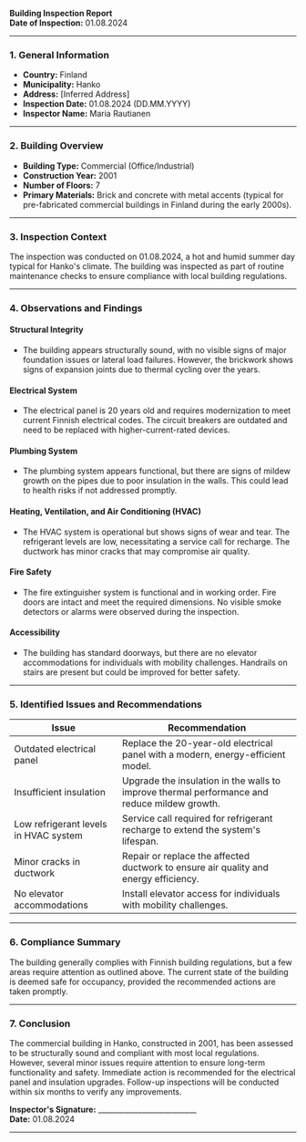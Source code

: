 

**Building Inspection Report**  
**Date of Inspection:** 01.08.2024  

---

### **1. General Information**  
- **Country:** Finland  
- **Municipality:** Hanko  
- **Address:** [Inferred Address]  
- **Inspection Date:** 01.08.2024 (DD.MM.YYYY)  
- **Inspector Name:** Maria Rautianen  

---

### **2. Building Overview**  
- **Building Type:** Commercial (Office/Industrial)  
- **Construction Year:** 2001  
- **Number of Floors:** 7  
- **Primary Materials:** Brick and concrete with metal accents (typical for pre-fabricated commercial buildings in Finland during the early 2000s).  

---

### **3. Inspection Context**  
The inspection was conducted on 01.08.2024, a hot and humid summer day typical for Hanko's climate. The building was inspected as part of routine maintenance checks to ensure compliance with local building regulations.  

---

### **4. Observations and Findings**  

#### **Structural Integrity**  
- The building appears structurally sound, with no visible signs of major foundation issues or lateral load failures. However, the brickwork shows signs of expansion joints due to thermal cycling over the years.

#### **Electrical System**  
- The electrical panel is 20 years old and requires modernization to meet current Finnish electrical codes. The circuit breakers are outdated and need to be replaced with higher-current-rated devices.

#### **Plumbing System**  
- The plumbing system appears functional, but there are signs of mildew growth on the pipes due to poor insulation in the walls. This could lead to health risks if not addressed promptly.

#### **Heating, Ventilation, and Air Conditioning (HVAC)**  
- The HVAC system is operational but shows signs of wear and tear. The refrigerant levels are low, necessitating a service call for recharge. The ductwork has minor cracks that may compromise air quality.

#### **Fire Safety**  
- The fire extinguisher system is functional and in working order. Fire doors are intact and meet the required dimensions. No visible smoke detectors or alarms were observed during the inspection.

#### **Accessibility**  
- The building has standard doorways, but there are no elevator accommodations for individuals with mobility challenges. Handrails on stairs are present but could be improved for better safety.

---

### **5. Identified Issues and Recommendations**  

| **Issue**                          | **Recommendation**                                                                 |
|-------------------------------------|-----------------------------------------------------------------------------------|
| Outdated electrical panel           | Replace the 20-year-old electrical panel with a modern, energy-efficient model.     |
| Insufficient insulation              | Upgrade the insulation in the walls to improve thermal performance and reduce mildew growth. |
| Low refrigerant levels in HVAC system | Service call required for refrigerant recharge to extend the system's lifespan.   |
| Minor cracks in ductwork             | Repair or replace the affected ductwork to ensure air quality and energy efficiency.|
| No elevator accommodations           | Install elevator access for individuals with mobility challenges.               |

---

### **6. Compliance Summary**  
The building generally complies with Finnish building regulations, but a few areas require attention as outlined above. The current state of the building is deemed safe for occupancy, provided the recommended actions are taken promptly.

---

### **7. Conclusion**  
The commercial building in Hanko, constructed in 2001, has been assessed to be structurally sound and compliant with most local regulations. However, several minor issues require attention to ensure long-term functionality and safety. Immediate action is recommended for the electrical panel and insulation upgrades. Follow-up inspections will be conducted within six months to verify any improvements.

**Inspector's Signature:** ___________________________  
**Date:** 01.08.2024  

---